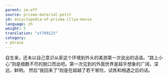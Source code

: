 ```yaml
---
parent: im-off
source: prisma-material-petit
id: encyclopedia-of-prisma-illya-movie
language: zh
weight: 5
translation: "vt789123"
category:
- phrase
---
```


自生来，还未以自己意识从家这个环境到外头的美游第一次说出的话语。“路上小心”则是细数不尽的脱口而出吧。第一次见到的外面世界是超乎想象的广阔，深远，鲜明。
然后“我回来了”则是在超越了若干冒险，试炼和相遇之后的话。
